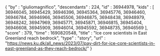 {
  "by" : "giuliomagnifico",
  "descendants" : 224,
  "id" : 36944978,
  "kids" : [ 36946045, 36945429, 36946396, 36945364, 36945776, 36946460, 36946784, 36946966, 36945506, 36946875, 36948438, 36948979, 36948242, 36947969, 36945771, 36945871, 36946815, 36945404, 36946608, 36945909, 36946014, 36945592, 36948735, 36946569 ],
  "score" : 379,
  "time" : 1690820548,
  "title" : "Ice core scientists in East Greenland reach bedrock",
  "type" : "story",
  "url" : "https://news.ku.dk/all_news/2023/07/pay-dirt-for-ice-core-scientists-in-east-greenland-as-they-reach-bedrock/"
}
